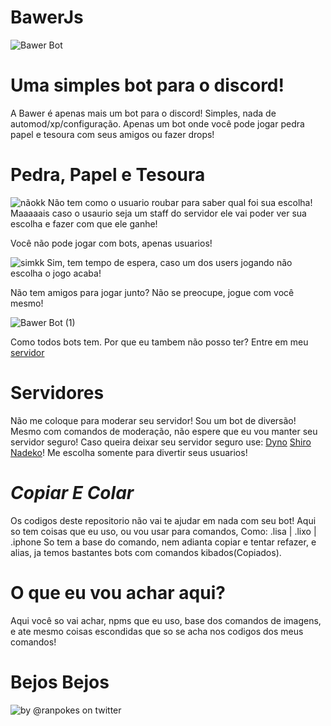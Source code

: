 # BawerJs
![Bawer Bot](https://user-images.githubusercontent.com/84294591/131000738-ab596671-e89b-469f-b2dc-9c740b13f550.png)

# Uma simples bot para o discord!

A Bawer é apenas mais um bot para o discord! Simples, nada de automod/xp/configuração. Apenas um bot onde você pode jogar pedra papel e tesoura com seus amigos ou fazer drops!

# Pedra, Papel e Tesoura
![nãokk](https://user-images.githubusercontent.com/84294591/131000870-c0347f56-af84-4544-8ebe-503961eef27b.png)
Não tem como o usuario roubar para saber qual foi sua escolha! Maaaaais caso o usaurio seja um staff do servidor ele vai poder ver sua escolha e fazer com que ele ganhe!

Você não pode jogar com bots, apenas usuarios!


![simkk](https://user-images.githubusercontent.com/84294591/131001118-27bd09bb-d20b-44e2-a640-ec429c3bb576.png)
Sim, tem tempo de espera, caso um dos users jogando não escolha o jogo acaba!

Não tem amigos para jogar junto? Não se preocupe, jogue com você mesmo!


![Bawer Bot (1)](https://user-images.githubusercontent.com/84294591/131001530-02123571-24af-49dc-b885-3280529d2dc3.png)

Como todos bots tem. Por que eu tambem não posso ter? Entre em meu [servidor](https://discord.gg/583KNCh2Fk)

# Servidores

Não me coloque para moderar seu servidor! Sou um bot de diversão! Mesmo com comandos de moderação, não espere que eu vou manter seu servidor seguro! Caso queira deixar seu servidor seguro use: [Dyno](https://dyno.gg/) [Shiro](https://top.gg/bot/572413282653306901) [Nadeko](https://top.gg/bot/nadeko)!
Me escolha somente para divertir seus usuarios!

# *Copiar E Colar*

Os codigos deste repositorio não vai te ajudar em nada com seu bot! Aqui so tem coisas que eu uso, ou vou usar para comandos, Como: .lisa | .lixo | .iphone So tem a  base do comando, nem adianta copiar e tentar refazer, e alias, ja temos bastantes bots com comandos kibados(Copiados).

# O que eu vou achar aqui?

Aqui você so vai achar, npms que eu uso, base dos comandos de imagens, e ate mesmo coisas escondidas que so se acha nos codigos dos meus comandos!


# Bejos Bejos
![by @ranpokes on twitter](https://user-images.githubusercontent.com/84294591/131005149-368994b8-4b28-4bbe-89ab-8d2ba9f636e2.png)
